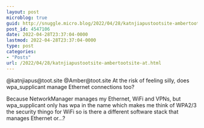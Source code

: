 ```yaml
---
layout: post
microblog: true
guid: http://snuggle.micro.blog/2022/04/28/katnjiapustootsite-ambertootsite-at.html
post_id: 4547106
date: 2022-04-28T23:37:04-0000
lastmod: 2022-04-28T23:37:04-0000
type: post
categories:
- "Posts"
url: /2022/04/28/katnjiapustootsite-ambertootsite-at.html
---
```

<p>@katnjiapus@toot.site @Amber@toot.site At the risk of feeling silly, does wpa_supplicant manage Ethernet connections too?</p><p>Because NetworkManager manages my Ethernet, WiFi and VPNs, but wpa_supplicant only has wpa in the name which makes me think of WPA2/3 the security thingo for WiFi so is there a different software stack that manages Ethernet or…?</p>
